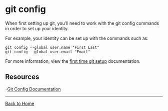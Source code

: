# git config

When first setting up git, you'll need to work with the git config commands in order to set up your identity.

For example, your identity can be set up with the commands such as:

```
git config --global user.name "First Last"
git config --global user.email "Email"
```

For more information, view the [first time git setup](https://git-scm.com/book/en/v2/Getting-Started-First-Time-Git-Setup) documentation.

## Resources

-[Git Config Documentation](https://git-scm.com/docs/git-config)

---
[Back to Home](../README.md)
